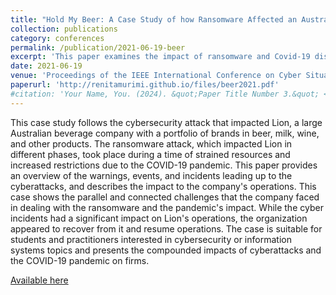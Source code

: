 ```yaml
---
title: "Hold My Beer: A Case Study of how Ransomware Affected an Australian Beverage Company"
collection: publications
category: conferences
permalink: /publication/2021-06-19-beer
excerpt: 'This paper examines the impact of ransomware and Covid-19 disrupted the operations of an Australian beverage company.'
date: 2021-06-19
venue: 'Proceedings of the IEEE International Conference on Cyber Situational Awareness, Data Analytics and Assessment (CyberSA) - Authors: Samir Jarjoui, Robert Murimi, and Renita Murimi'
paperurl: 'http://renitamurimi.github.io/files/beer2021.pdf'
#citation: 'Your Name, You. (2024). &quot;Paper Title Number 3.&quot; <i>GitHub Journal of Bugs</i>. 1(3).'
---
```


This case study follows the cybersecurity attack that impacted Lion, a large Australian beverage company with a portfolio of brands in beer, milk, wine, and other products. The ransomware attack, which impacted Lion in different phases, took place during a time of strained resources and increased restrictions due to the COVID-19 pandemic. This paper provides an overview of the warnings, events, and incidents leading up to the cyberattacks, and describes the impact to the company's operations. This case shows the parallel and connected challenges that the company faced in dealing with the ransomware and the pandemic's impact. While the cyber incidents had a significant impact on Lion's operations, the organization appeared to recover from it and resume operations. The case is suitable for students and practitioners interested in cybersecurity or information systems topics and presents the compounded impacts of cyberattacks and the COVID-19 pandemic on firms.

[Available here](https://ieeexplore.ieee.org/abstract/document/9478239/)